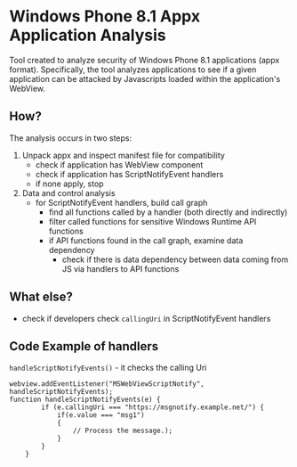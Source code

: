 Windows Phone 8.1 Appx Application Analysis
==========

Tool created to analyze security of Windows Phone 8.1 applications (appx format).
Specifically, the tool analyzes applications to see if a given application can be attacked by Javascripts loaded within the application's WebView.

How?
----

The analysis occurs in two steps:
1. Unpack appx and inspect manifest file for compatibility
	- check if application has WebView component
	- check if application has ScriptNotifyEvent handlers
	- if none apply, stop
2. Data and control analysis
	- for ScriptNotifyEvent handlers, build call graph
		- find all functions called by a handler (both directly and indirectly)
		- filter called functions for sensitive Windows Runtime API functions
		- if API functions found in the call graph, examine data dependency
			- check if there is data dependency between data coming from JS via handlers to API functions


What else?
------

- check if developers check `callingUri` in ScriptNotifyEvent handlers


Code Example of handlers
------

`handleScriptNotifyEvents()` - it checks the calling Uri

```
webview.addEventListener("MSWebViewScriptNotify", handleScriptNotifyEvents);
function handleScriptNotifyEvents(e) {
        if (e.callingUri === "https://msgnotify.example.net/") {
            if(e.value === "msg1")
            {
                // Process the message.);
            }
        }
    }
```
